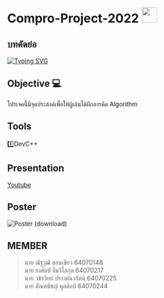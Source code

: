 # Compro-Project-2022 <img src="https://media.giphy.com/media/hvRJCLFzcasrR4ia7z/giphy.gif" width="35">
## บทคัดย่อ
> 
[![Typing SVG](https://readme-typing-svg.herokuapp.com/?font=Kanit&color=22F4FB&multiline=true&height=150&lines=Tower+of+Hanoi;%E0%B9%80%E0%B8%81%E0%B8%A1%E0%B8%9D%E0%B8%B6%E0%B8%81%E0%B8%AA%E0%B8%A1%E0%B8%AD%E0%B8%87%E0%B8%9B%E0%B8%A3%E0%B8%B0%E0%B8%A5%E0%B8%AD%E0%B8%87%E0%B8%9B%E0%B8%B1%E0%B8%8D%E0%B8%8D%E0%B8%B2;%E0%B8%97%E0%B8%B5%E0%B9%88%E0%B8%88%E0%B8%B0%E0%B8%97%E0%B8%B3%E0%B9%83%E0%B8%AB%E0%B9%89%E0%B8%84%E0%B8%B8%E0%B8%93%E0%B9%84%E0%B8%94%E0%B9%89%E0%B8%9D%E0%B8%B6%E0%B8%81%E0%B8%81%E0%B8%B2%E0%B8%A3%E0%B8%84%E0%B8%B4%E0%B8%94+Algorithm)](https://git.io/typing-svg)


## Objective 💻
โปรเจคนี้มีจุดประสงค์เพื่อให้ผู้เล่นได้ผึกการคิด Algorithm

## Tools
1️⃣DevC++ <br>
## Presentation
 [Youtube](pass)
## Poster
 ![Poster (download)](https://media.discordapp.net/attachments/934094889669492766/974247607587201034/unknown.png?width=497&height=703)


## MEMBER
> นาย ณัฐวุฒิ สอนเขียว 64070148 <br>
> นาย ยงศิลป์ ลิ้มวิไลกุล 64070217 <br>
> นาย วชิรวิทย์ ปรางค์นวรัตน์ 64070225 <br>
> นาย สัณห์พิชญ์ พูลศิลป์ 64070244 <br>
